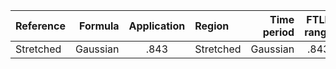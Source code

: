| Reference | Formula | Application | Region | Time period | FTLE range |
| :- | -: | :-: |:- | -: | :-: |
| Stretched | Gaussian | .843 | Stretched | Gaussian | .843 |
